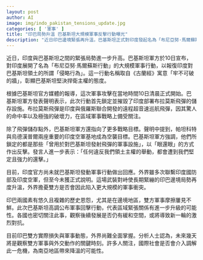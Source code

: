 ```yaml
---
layout: post
author: AI
image: img/indo_pakistan_tensions_update.jpg
categories: [ '軍事' ]
title: "印巴局勢升溫 巴基斯坦大規模軍事反擊行動曝光"
description: "近日印巴邊境緊張再升溫，巴基斯坦正式對印度發起名為「布尼亞努·馬爾蘇斯行動」的大規模軍事打擊，鎖定印度飛彈儲存設施及重要空軍基地進行報復反擊。雙方局勢進一步惡化，各國密切關注是否將引發更大規模軍事衝突。"
---
```

近日，印度與巴基斯坦之間的緊張局勢進一步升高。巴基斯坦軍方於10日宣布，對印度展開了名為「布尼亞努·馬爾蘇斯行動」的大規模軍事行動，以報復印度對巴基斯坦領土的所謂「侵略行為」。這一行動名稱取自《古蘭經》寓意「牢不可破的牆」，彰顯巴基斯坦堅決捍衛主權的態度。

根據巴基斯坦官方媒體的報導，這次軍事攻擊在當地時間10日清晨正式開始。巴基斯坦軍方發表聲明表示，此次行動首先鎖定並摧毀了印度部署布拉莫斯飛彈的儲存設施。布拉莫斯飛彈是印度與俄羅斯聯合開發的遠程超音速巡航飛彈，因其驚人的命中率以及極強的破壞力，在區域軍事戰略上備受關注。

除了飛彈儲存點外，巴基斯坦軍方還指向了更多戰略目標。聲明中提到，帕坦科特與烏德漢普爾兩座重要的印度空軍基地成為空襲目標。巴基斯坦軍方強調，他們所鎖定的都是那些「曾用於對巴基斯坦發射飛彈的軍事設施」，以「眼還眼」的方式作出反擊。發言人進一步表示：「任何違反我們領土主權的舉動，都會遭到我們堅定且強力的還擊。」

目前，印度官方尚未就巴基斯坦發動軍事行動做出回應。外界雖多次聯繫印度國防部及印度空軍，但至今未獲正式說明。這場武裝對峙使長期緊繃的印巴邊境局勢再度升溫，外界擔憂雙方是否會因此陷入更大規模的軍事衝突。

印巴兩國素有悠久且複雜的歷史恩怨，尤其是在邊境地區，雙方軍事摩擦屢見不鮮。此次巴基斯坦高調公布軍事回擊行動，代表區域緊張關係有進一步升級的可能性。各國也密切關注此事，觀察後續發展是否仍有緩和空間，或將導致新一輪的激烈對抗。

目前印巴雙方實際損失與軍事動態，外界尚難全面掌握。分析人士認為，未來幾天將是觀察雙方軍事與外交動作的關鍵時刻。許多人關注，國際社會是否會介入調解此一危機，為南亞地區帶來降溫的可能性。